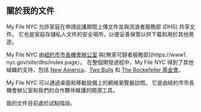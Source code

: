 ## 關於我的文件

My File NYC 允許家庭在申請庇護期間上傳文件並與流浪者服務部 (DHS) 共享文件。 它也是家庭存儲私人文件的安全場所，以便妥善保管以供下載和用於其他用途。

My File NYC 由[紐約市市長機會辦公室](https://www1.nyc.gov/site/opportunity/index.page) 與[無家可歸者服務部](https://www1. nyc.gov/site/dhs/index.page）。 在整個開發過程中，My File NYC 得到了其他組織的支持，包括 [New America](https://www.newamerica.org/)、[Two Bulls](https://www.twobulls.com/) 和 [The Rockefeller 基金會](https://www.rockefellerfoundation.org/)。

My File NYC 可以通過桌面和移動設備上的網絡瀏覽器訪問。 它是由紐約市市長機會辦公室和我們的合作夥伴維護的開源工具。

我的文件目前處於試點階段。
